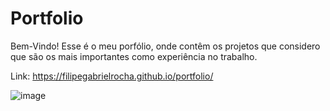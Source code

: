 # Portfolio
Bem-Vindo! Esse é o meu porfólio, onde contêm os projetos que considero que são os mais importantes como experiência no trabalho.

Link: https://filipegabrielrocha.github.io/portfolio/

![image](https://user-images.githubusercontent.com/94459039/214060588-c46a61f9-709f-4101-859e-e6bbde28523a.png)
